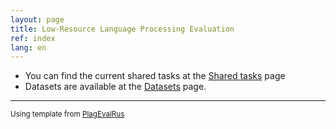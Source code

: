 ```yaml
---
layout: page
title: Low-Resource Language Processing Evaluation
ref: index
lang: en
---
```

* You can find the current shared tasks at the [Shared tasks](content_en/shared_tasks/index_shared_tasks.html) page 
* Datasets are available at the [Datasets](content_en/data/index_data.html) page.


---
<small>Using template from [PlagEvalRus](https://plagevalrus.github.io)</small>	

